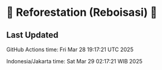 
# 🌳 Reforestation (Reboisasi) 🌲

## Last Updated

GitHub Actions time: Fri Mar 28 19:17:21 UTC 2025

Indonesia/Jakarta time: Sat Mar 29 02:17:21 WIB 2025
